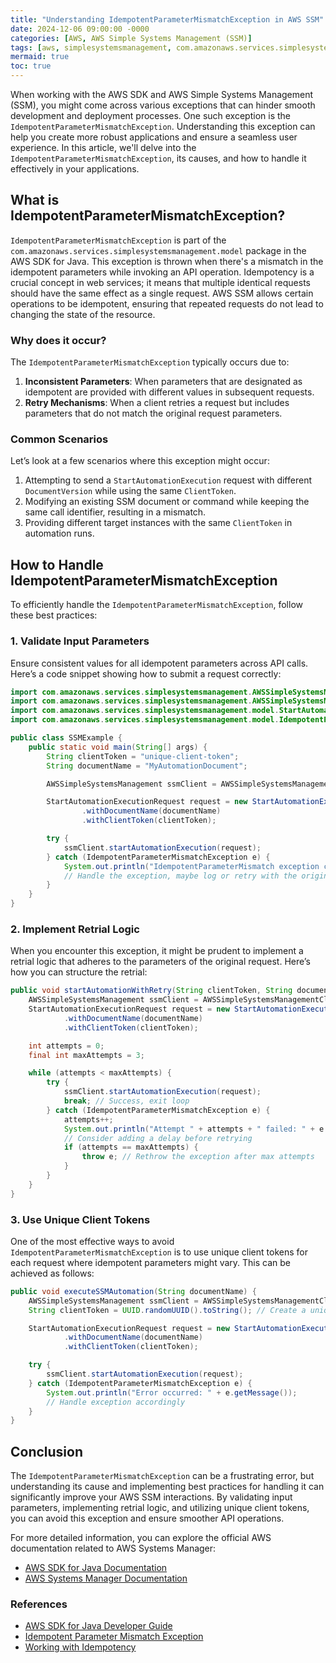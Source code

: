 ```yaml
---
title: "Understanding IdempotentParameterMismatchException in AWS SSM"
date: 2024-12-06 09:00:00 -0000
categories: [AWS, AWS Simple Systems Management (SSM)]
tags: [aws, simplesystemsmanagement, com.amazonaws.services.simplesystemsmanagement.model]
mermaid: true
toc: true
---
```



When working with the AWS SDK and AWS Simple Systems Management (SSM), you might come across various exceptions that can hinder smooth development and deployment processes. One such exception is the `IdempotentParameterMismatchException`. Understanding this exception can help you create more robust applications and ensure a seamless user experience. In this article, we'll delve into the `IdempotentParameterMismatchException`, its causes, and how to handle it effectively in your applications.

## What is IdempotentParameterMismatchException?

`IdempotentParameterMismatchException` is part of the `com.amazonaws.services.simplesystemsmanagement.model` package in the AWS SDK for Java. This exception is thrown when there's a mismatch in the idempotent parameters while invoking an API operation. Idempotency is a crucial concept in web services; it means that multiple identical requests should have the same effect as a single request. AWS SSM allows certain operations to be idempotent, ensuring that repeated requests do not lead to changing the state of the resource.

### Why does it occur?

The `IdempotentParameterMismatchException` typically occurs due to:

1. **Inconsistent Parameters**: When parameters that are designated as idempotent are provided with different values in subsequent requests.
2. **Retry Mechanisms**: When a client retries a request but includes parameters that do not match the original request parameters.

### Common Scenarios

Let’s look at a few scenarios where this exception might occur:

1. Attempting to send a `StartAutomationExecution` request with different `DocumentVersion` while using the same `ClientToken`.
2. Modifying an existing SSM document or command while keeping the same call identifier, resulting in a mismatch.
3. Providing different target instances with the same `ClientToken` in automation runs.

## How to Handle IdempotentParameterMismatchException

To efficiently handle the `IdempotentParameterMismatchException`, follow these best practices:

### 1. Validate Input Parameters

Ensure consistent values for all idempotent parameters across API calls. Here’s a code snippet showing how to submit a request correctly:

```java
import com.amazonaws.services.simplesystemsmanagement.AWSSimpleSystemsManagement;
import com.amazonaws.services.simplesystemsmanagement.AWSSimpleSystemsManagementClientBuilder;
import com.amazonaws.services.simplesystemsmanagement.model.StartAutomationExecutionRequest;
import com.amazonaws.services.simplesystemsmanagement.model.IdempotentParameterMismatchException;

public class SSMExample {
    public static void main(String[] args) {
        String clientToken = "unique-client-token";
        String documentName = "MyAutomationDocument";

        AWSSimpleSystemsManagement ssmClient = AWSSimpleSystemsManagementClientBuilder.defaultClient();

        StartAutomationExecutionRequest request = new StartAutomationExecutionRequest()
                .withDocumentName(documentName)
                .withClientToken(clientToken);

        try {
            ssmClient.startAutomationExecution(request);
        } catch (IdempotentParameterMismatchException e) {
            System.out.println("IdempotentParameterMismatch exception caught: " + e.getMessage());
            // Handle the exception, maybe log or retry with the original parameters
        }
    }
}
```

### 2. Implement Retrial Logic

When you encounter this exception, it might be prudent to implement a retrial logic that adheres to the parameters of the original request. Here’s how you can structure the retrial:

```java
public void startAutomationWithRetry(String clientToken, String documentName) {
    AWSSimpleSystemsManagement ssmClient = AWSSimpleSystemsManagementClientBuilder.defaultClient();
    StartAutomationExecutionRequest request = new StartAutomationExecutionRequest()
            .withDocumentName(documentName)
            .withClientToken(clientToken);

    int attempts = 0;
    final int maxAttempts = 3;

    while (attempts < maxAttempts) {
        try {
            ssmClient.startAutomationExecution(request);
            break; // Success, exit loop
        } catch (IdempotentParameterMismatchException e) {
            attempts++;
            System.out.println("Attempt " + attempts + " failed: " + e.getMessage());
            // Consider adding a delay before retrying 
            if (attempts == maxAttempts) {
                throw e; // Rethrow the exception after max attempts
            }
        }
    }
}
```

### 3. Use Unique Client Tokens

One of the most effective ways to avoid `IdempotentParameterMismatchException` is to use unique client tokens for each request where idempotent parameters might vary. This can be achieved as follows:

```java
public void executeSSMAutomation(String documentName) {
    AWSSimpleSystemsManagement ssmClient = AWSSimpleSystemsManagementClientBuilder.defaultClient();
    String clientToken = UUID.randomUUID().toString(); // Create a unique client token

    StartAutomationExecutionRequest request = new StartAutomationExecutionRequest()
            .withDocumentName(documentName)
            .withClientToken(clientToken);

    try {
        ssmClient.startAutomationExecution(request);
    } catch (IdempotentParameterMismatchException e) {
        System.out.println("Error occurred: " + e.getMessage());
        // Handle exception accordingly
    }
}
```

## Conclusion

The `IdempotentParameterMismatchException` can be a frustrating error, but understanding its cause and implementing best practices for handling it can significantly improve your AWS SSM interactions. By validating input parameters, implementing retrial logic, and utilizing unique client tokens, you can avoid this exception and ensure smoother API operations.

For more detailed information, you can explore the official AWS documentation related to AWS Systems Manager:

- [AWS SDK for Java Documentation](https://docs.aws.amazon.com/sdk-for-java/latest/developer-guide/home.html)
- [AWS Systems Manager Documentation](https://docs.aws.amazon.com/systems-manager/latest/userguide/what-is.html)

### References

- [AWS SDK for Java Developer Guide](https://docs.aws.amazon.com/sdk-for-java/latest/developer-guide/welcome.html)
- [Idempotent Parameter Mismatch Exception](https://docs.aws.amazon.com/systems-manager/latest/APIReference/API_IdempotentParameterMismatchException.html)  
- [Working with Idempotency](https://docs.aws.amazon.com/general/latest/gr/idempotency.html)